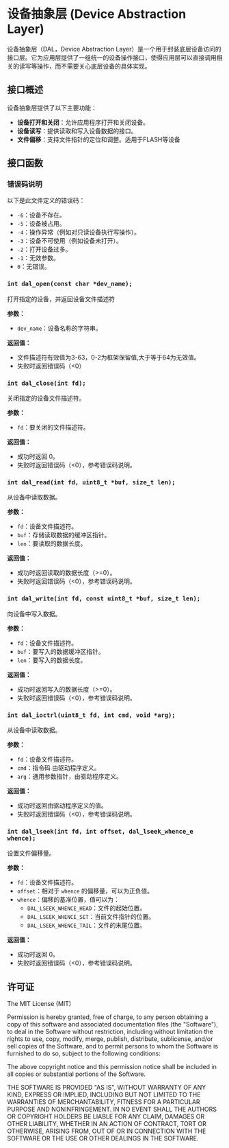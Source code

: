 # 设备抽象层 (Device Abstraction Layer)

设备抽象层（DAL，Device Abstraction Layer）是一个用于封装底层设备访问的接口层。它为应用层提供了一组统一的设备操作接口，使得应用层可以直接调用相关的读写等操作，而不需要关心底层设备的具体实现。

## 接口概述

设备抽象层提供了以下主要功能：

- **设备打开和关闭**：允许应用程序打开和关闭设备。
- **设备读写**：提供读取和写入设备数据的接口。
- **文件偏移**：支持文件指针的定位和调整。适用于FLASH等设备

## 接口函数

### 错误码说明

以下是此文件定义的错误码：

- `-6`：设备不存在。
- `-5`：设备被占用。
- `-4`：操作异常（例如对只读设备执行写操作）。
- `-3`：设备不可使用（例如设备未打开）。
- `-2`：打开设备过多。
- `-1`：无效参数。
- `0`：无错误。

### `int dal_open(const char *dev_name);`

打开指定的设备，并返回设备文件描述符 

**参数：**

- `dev_name`：设备名称的字符串。

**返回值：**

- 文件描述符有效值为3-63，0-2为框架保留值,大于等于64为无效值。
- 失败时返回错误码（<0）

### `int dal_close(int fd);`

关闭指定的设备文件描述符。

**参数：**

- `fd`：要关闭的文件描述符。

**返回值：**

- 成功时返回 0。
- 失败时返回错误码（<0），参考错误码说明。

### `int dal_read(int fd, uint8_t *buf, size_t len);`

从设备中读取数据。

**参数：**

- `fd`：设备文件描述符。
- `buf`：存储读取数据的缓冲区指针。
- `len`：要读取的数据长度。

**返回值：**

- 成功时返回读取的数据长度（>=0）。
- 失败时返回错误码（<0），参考错误码说明。

### `int dal_write(int fd, const uint8_t *buf, size_t len);`

向设备中写入数据。

**参数：**

- `fd`：设备文件描述符。
- `buf`：要写入的数据缓冲区指针。
- `len`：要写入的数据长度。

**返回值：**

- 成功时返回写入的数据长度（>=0）。
- 失败时返回错误码（<0），参考错误码说明。

### `int dal_ioctrl(uint8_t fd, int cmd, void *arg);`

从设备中读取数据。

**参数：**

- `fd`：设备文件描述符。
- `cmd`：指令码 由驱动程序定义。
- `arg`：通用参数指针，由驱动程序定义。

**返回值：**

- 成功时返回由驱动程序定义的值。
- 失败时返回错误码（<0），参考错误码说明。

### `int dal_lseek(int fd, int offset, dal_lseek_whence_e whence);`

设置文件偏移量。

**参数：**

- `fd`：设备文件描述符。
- `offset`：相对于 `whence` 的偏移量，可以为正负值。
- `whence`：偏移的基准位置，值可以为：
  - `DAL_LSEEK_WHENCE_HEAD`：文件的起始位置。
  - `DAL_LSEEK_WHENCE_SET`：当前文件指针的位置。
  - `DAL_LSEEK_WHENCE_TAIL`：文件的末尾位置。

**返回值：**

- 成功时返回 0。
- 失败时返回错误码（<0），参考错误码说明。

## 许可证

The MIT License (MIT)

Permission is hereby granted, free of charge, to any person obtaining a copy
of this software and associated documentation files (the "Software"), to deal
in the Software without restriction, including without limitation the rights
to use, copy, modify, merge, publish, distribute, sublicense, and/or sell
copies of the Software, and to permit persons to whom the Software is
furnished to do so, subject to the following conditions:

The above copyright notice and this permission notice shall be included in
all copies or substantial portions of the Software.

THE SOFTWARE IS PROVIDED "AS IS", WITHOUT WARRANTY OF ANY KIND, EXPRESS OR
IMPLIED, INCLUDING BUT NOT LIMITED TO THE WARRANTIES OF MERCHANTABILITY,
FITNESS FOR A PARTICULAR PURPOSE AND NONINFRINGEMENT. IN NO EVENT SHALL THE
AUTHORS OR COPYRIGHT HOLDERS BE LIABLE FOR ANY CLAIM, DAMAGES OR OTHER
LIABILITY, WHETHER IN AN ACTION OF CONTRACT, TORT OR OTHERWISE, ARISING FROM,
OUT OF OR IN CONNECTION WITH THE SOFTWARE OR THE USE OR OTHER DEALINGS IN
THE SOFTWARE.